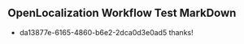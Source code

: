 ## OpenLocalization Workflow Test MarkDown
* da13877e-6165-4860-b6e2-2dca0d3e0ad5 
thanks!<!--HONumber=Mar16_HO3-->
